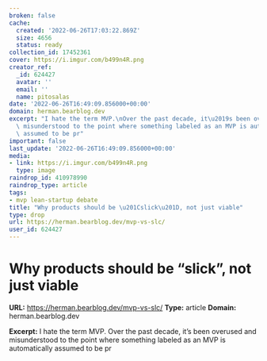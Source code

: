```yaml
---
broken: false
cache:
  created: '2022-06-26T17:03:22.869Z'
  size: 4656
  status: ready
collection_id: 17452361
cover: https://i.imgur.com/b499n4R.png
creator_ref:
  _id: 624427
  avatar: ''
  email: ''
  name: pitosalas
date: '2022-06-26T16:49:09.856000+00:00'
domain: herman.bearblog.dev
excerpt: "I hate the term MVP.\nOver the past decade, it\u2019s been overused and\
  \ misunderstood to the point where something labeled as an MVP is automatically\
  \ assumed to be pr"
important: false
last_update: '2022-06-26T16:49:09.856000+00:00'
media:
- link: https://i.imgur.com/b499n4R.png
  type: image
raindrop_id: 410978990
raindrop_type: article
tags:
- mvp lean-startup debate
title: "Why products should be \u201Cslick\u201D, not just viable"
type: drop
url: https://herman.bearblog.dev/mvp-vs-slc/
user_id: 624427
---
```


# Why products should be “slick”, not just viable

**URL:** https://herman.bearblog.dev/mvp-vs-slc/
**Type:** article
**Domain:** herman.bearblog.dev

**Excerpt:** I hate the term MVP.
Over the past decade, it’s been overused and misunderstood to the point where something labeled as an MVP is automatically assumed to be pr

